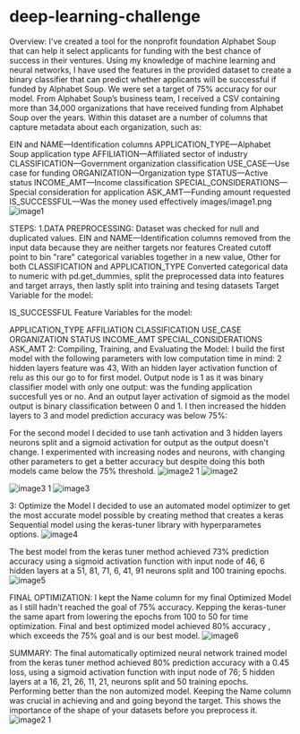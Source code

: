 # deep-learning-challenge
Overview:
I've created a tool for the nonprofit foundation Alphabet Soup that can help it select applicants for funding with the best chance of success in their ventures. Using my knowledge of machine learning and neural networks, I have used the features in the provided dataset to create a binary classifier that can predict whether applicants will be successful if funded by Alphabet Soup. We were set a target of 75% accuracy for our model. From Alphabet Soup’s business team, I received a CSV containing more than 34,000 organizations that have received funding from Alphabet Soup over the years. Within this dataset are a number of columns that capture metadata about each organization, such as:

EIN and NAME—Identification columns
APPLICATION_TYPE—Alphabet Soup application type
AFFILIATION—Affiliated sector of industry
CLASSIFICATION—Government organization classification
USE_CASE—Use case for funding
ORGANIZATION—Organization type
STATUS—Active status
INCOME_AMT—Income classification
SPECIAL_CONSIDERATIONS—Special consideration for application
ASK_AMT—Funding amount requested
IS_SUCCESSFUL—Was the money used effectively
images/image1.png
![image1](https://user-images.githubusercontent.com/111449865/223522224-baba2641-f875-47ca-aac2-9f9ed783ce0c.png)


STEPS:
1.DATA PREPROCESSING:  Dataset was checked for null and duplicated values.
                       EIN and NAME—Identification columns removed from the input data because they are neither targets nor features
                       Created cutoff point to bin "rare" categorical variables together in a new value, Other for both CLASSIFICATION and APPLICATION_TYPE
                       Converted categorical data to numeric with pd.get_dummies, split the preprocessed data into features and target arrays, then lastly split into                            training and tesing datasets
Target Variable for the model:

IS_SUCCESSFUL
Feature Variables for the model:

APPLICATION_TYPE
AFFILIATION
CLASSIFICATION
USE_CASE
ORGANIZATION
STATUS
INCOME_AMT
SPECIAL_CONSIDERATIONS
ASK_AMT
2: Compiling, Training, and Evaluating the Model:
I build the first model with the following parameters with low computation time in mind:
2 hidden layers  feature was 43,  With an hidden layer activation function of relu as this our go to for first model.
Output node is 1 as it was binary classifier model with only one output: was the funding application succesfull yes or no. And an output layer activation of sigmoid as the model output is binary classification between 0 and 1.
I then increased the hidden layers to 3  and model prediction accuracy was below 75%:

For the second model I decided to use tanh activation and 3 hidden layers  neurons split and a sigmoid activation for output as the output doesn't change.
I experimented with increasing nodes and neurons, with changing other parameters to get a better accuracy but despite doing this both models came below the 75% threshold.
![image2 1](https://user-images.githubusercontent.com/111449865/223522889-6ccae404-6896-4a1e-88d8-41e5eec727e1.png)
![image2](https://user-images.githubusercontent.com/111449865/223522926-84cac01f-eb17-4180-955c-6559489bd749.png)


![image3 1](https://user-images.githubusercontent.com/111449865/223523028-5fec585f-362b-47c5-ad2c-3447eaacfba1.png)
![image3](https://user-images.githubusercontent.com/111449865/223523056-22d7c328-6610-4b5b-ba87-a900d9ef1814.png)

3: Optimize the Model
I decided to use an automated model optimizer to get the most accurate model possible by creating method that creates a keras Sequential model using the keras-tuner library with hyperparametes options. 
![image4](https://user-images.githubusercontent.com/111449865/223522821-b865e62c-381c-428d-b72b-b18d1d033fdc.png)

The best model from the keras tuner method achieved 73% prediction accuracy using a sigmoid activation function with input node of 46, 6 hidden layers at a 51, 81, 71, 6, 41, 91 neurons split and 100 training epochs.
![image5](https://user-images.githubusercontent.com/111449865/223522773-62259a9b-20f3-4c0f-aa83-9162c971099b.png)

FINAL OPTIMIZATION:
I kept the Name column for my final Optimized Model as I still hadn't reached the goal of 75% accuracy. Kepping the keras-tuner the same apart from lowering the epochs from 100 to 50 for time optimization.
Final and best optimized model achieved 80% accuracy , which exceeds the 75% goal and is our best model.
![image6](https://user-images.githubusercontent.com/111449865/223522702-a0e052f5-e486-4a2b-b1a2-dd06286facfd.png)

SUMMARY:
The final automatically optimized neural network trained model from the keras tuner method achieved 80% prediction accuracy with a 0.45 loss, using a sigmoid activation function with input node of 76; 5 hidden layers at a 16, 21, 26, 11, 21, neurons split and 50 training epochs. Performing better than the non automized model. Keeping the Name column was crucial in achieving and and going beyond the target. This shows the importance of the shape of your datasets before you preprocess it.
![image2 1](https://user-images.githubusercontent.com/111449865/223522624-cd7ccea1-5caf-4042-98f0-3f8da5ee11bb.png)


